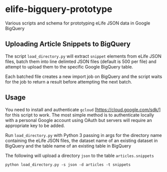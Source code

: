 # elife-bigquery-prototype
Various scripts and schema for prototyping eLife JSON data in Google BigQuery

## Uploading Article Snippets to BigQuery
The script `load_directory.py` will extract `snippet` elements from eLife JSON
files, batch them into line delimted JSON files (default is 500 per file) and
attempt to upload them to the specific Google BigQuery table.

Each batched file creates a new import job on BigQuery and the script waits for
the job to return a result before attempting the next batch.

## Usage
You need to install and authenticate `gcloud` [https://cloud.google.com/sdk/]
for this script to work. The most simple method is to authenticate locally with
a personal Google account using OAuth but servers will require an appropriate
key to be added.

Run `load_directory.py` with Python 3 passing in args for the directory
name containing the eLife JSON files, the dataset name of an existing dataset
in BigQuery and the table name of an existing table in BigQuery

The following will upload a directory `json` to the table `articles.snippets`
```{r, engine='bash', usage}
python load_directory.py -s json -d articles -t snippets
```

